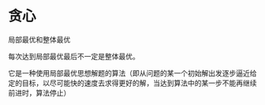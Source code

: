 # 贪心

局部最优和整体最优

每次达到局部最优最后不一定是整体最优。

它是一种使用局部最优思想解题的算法（即从问题的某一个初始解出发逐步逼近给定的目标，以尽可能快的速度去求得更好的解，当达到算法中的某一步不能再继续前进时，算法停止）
